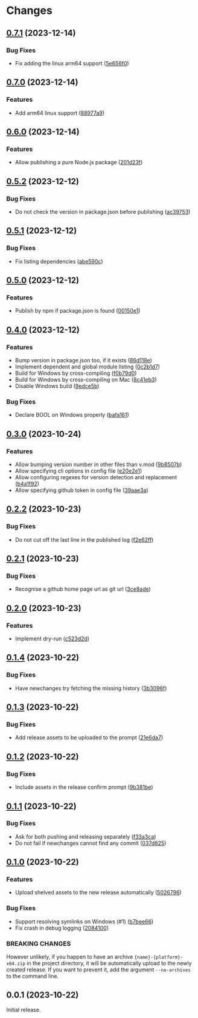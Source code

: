 # Changes

## [0.7.1](https://github.com/prantlf/vp/compare/v0.7.0...v0.7.1) (2023-12-14)

### Bug Fixes

* Fix adding the linux arm64 support ([5e656f0](https://github.com/prantlf/vp/commit/5e656f0fcba5a964452fabafe4bc52cd17a2a47b))

## [0.7.0](https://github.com/prantlf/vp/compare/v0.6.0...v0.7.0) (2023-12-14)

### Features

* Add arm64 linux support ([88977a9](https://github.com/prantlf/vp/commit/88977a9b2aa6795bd225cf857c8028997769c7be))

## [0.6.0](https://github.com/prantlf/vp/compare/v0.5.2...v0.6.0) (2023-12-14)

### Features

* Allow publishing a pure Node.js package ([201d23f](https://github.com/prantlf/vp/commit/201d23f81d5efe4f2df9b43903adde2cfd240ed4))

## [0.5.2](https://github.com/prantlf/vp/compare/v0.5.1...v0.5.2) (2023-12-12)

### Bug Fixes

* Do not check the version in package.json before publishing ([ac39753](https://github.com/prantlf/vp/commit/ac3975300c103f310d5604ee27e466c7cde01a28))

## [0.5.1](https://github.com/prantlf/vp/compare/v0.5.0...v0.5.1) (2023-12-12)

### Bug Fixes

* Fix listing dependencies ([abe590c](https://github.com/prantlf/vp/commit/abe590c6abfbcf84aaa2ad6075be680d45af53e4))

## [0.5.0](https://github.com/prantlf/vp/compare/v0.4.0...v0.5.0) (2023-12-12)

### Features

* Publish by npm if package.json is found ([00150e1](https://github.com/prantlf/vp/commit/00150e16af8adcc96bb6674105743efe3563cdb6))

## [0.4.0](https://github.com/prantlf/vp/compare/v0.3.0...v0.4.0) (2023-12-12)

### Features

* Bump version in package.json too, if it exists ([86d118e](https://github.com/prantlf/vp/commit/86d118e5edf312b100ab2148bc9d51f995ff37c0))
* Implement dependent and global module listing ([0c2b1d7](https://github.com/prantlf/vp/commit/0c2b1d780048561363f075b33982dd4f77748182))
* Build for Windows by cross-compiling ([f0b79d0](https://github.com/prantlf/vp/commit/f0b79d0576f1f9c17fc906e564232c2c884930da))
* Build for Windows by cross-compiling on Mac ([8c41eb3](https://github.com/prantlf/vp/commit/8c41eb340117cb5a54493aeb3f47097d2625c721))
* Disable Windows build ([9edce5b](https://github.com/prantlf/vp/commit/9edce5b317f798f1210c0739026aa3c0958bfcf2))

### Bug Fixes

* Declare BOOL on Windows properly ([bafa161](https://github.com/prantlf/vp/commit/bafa161e5262945fb7b3a2d0f9a954252d6fdcd7))

## [0.3.0](https://github.com/prantlf/vp/compare/v0.2.2...v0.3.0) (2023-10-24)

### Features

* Allow bumping version number in other files than v.mod ([9b8507b](https://github.com/prantlf/vp/commit/9b8507ba91f59616c1c7295a90c31784ef109cbf))
* Allow specifying cli options in config file ([e20e2e1](https://github.com/prantlf/vp/commit/e20e2e15c6b4a812fb6a7070b2c34a2b4512fc60))
* Allow configuring regexes for version detection and replacement ([b4a1f92](https://github.com/prantlf/vp/commit/b4a1f92601715859b36c1a2c2632e653c486d90d))
* Allow specifying github token in config file ([39aae3a](https://github.com/prantlf/vp/commit/39aae3a8e2eec5e07098b67fcd4f51e56e692161))

## [0.2.2](https://github.com/prantlf/vp/compare/v0.2.1...v0.2.2) (2023-10-23)

### Bug Fixes

* Do not cut off the last line in the published log ([f2e62ff](https://github.com/prantlf/vp/commit/f2e62ff2ba12613113a2a2dc9e1ddc98814878e7))

## [0.2.1](https://github.com/prantlf/vp/compare/v0.2.0...v0.2.1) (2023-10-23)

### Bug Fixes

* Recognise a github home page url as git url ([3ce8ade](https://github.com/prantlf/vp/commit/3ce8ade16301aec640259ccbd7e0ff4f6e344246))

## [0.2.0](https://github.com/prantlf/vp/compare/v0.1.4...v0.2.0) (2023-10-23)

### Features

* Implement dry-run ([c523d2d](https://github.com/prantlf/vp/commit/c523d2d48e726d7a55d1439ce0275ef3d1efa254))

## [0.1.4](https://github.com/prantlf/vp/compare/v0.1.3...v0.1.4) (2023-10-22)

### Bug Fixes

* Have newchanges try fetching the missing history ([3b3096f](https://github.com/prantlf/vp/commit/3b3096fe7ce5131941a0562804be2f584c816b43))

## [0.1.3](https://github.com/prantlf/vp/compare/v0.1.2...v0.1.3) (2023-10-22)

### Bug Fixes

* Add release assets to be uploaded to the prompt ([21e6da7](https://github.com/prantlf/vp/commit/21e6da788894cfad37a8fa6da1679ad63365ff27))

## [0.1.2](https://github.com/prantlf/vp/compare/v0.1.1...v0.1.2) (2023-10-22)

### Bug Fixes

* Include assets in the release confirm prompt ([9b381be](https://github.com/prantlf/vp/commit/9b381bee1e69c8602561a5c350e0ebc42cdc521c))

## [0.1.1](https://github.com/prantlf/vp/compare/v0.1.0...v0.1.1) (2023-10-22)

### Bug Fixes

* Ask for both pushing and releasing separately ([f33a3ca](https://github.com/prantlf/vp/commit/f33a3ca5ffe8e03bff024f84050debdd4a6fc6f4))
* Do not fail if newchanges cannot find any commit ([037d825](https://github.com/prantlf/vp/commit/037d82509491b8cddc2960452208cef8f9105fa0))

## [0.1.0](https://github.com/prantlf/vp/compare/v0.0.1...v0.1.0) (2023-10-22)

### Features

* Upload shelved assets to the new release automatically ([5026796](https://github.com/prantlf/vp/commit/502679674c68290dc5c9ad0ed61115c095304a1a))

### Bug Fixes

* Support resolving symlinks on Windows (#1) ([b7bee66](https://github.com/prantlf/vp/commit/b7bee661041414dd041c38cfa2378ab34c2944d6))
* Fix crash in debug logging ([2084100](https://github.com/prantlf/vp/commit/208410075afb1cbaf8cc2b6f30dd334d50069889))

### BREAKING CHANGES

However unlikely, if you happen to have an archive `{name}-{platform}-x64.zip` in the project directory, it will be automatically upload to the newly created release. If you want to prevent it, add the argument `--no-archives` to the command line.

## 0.0.1 (2023-10-22)

Initial release.
